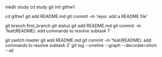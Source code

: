 mkdir study
cd study
git init githw1

cd githw1
git add README.md
git commit -m 'repo: add a README file'

git branch first_branch
git status
git add README.md
git commit -m 'feat(README): add commands to resolve subtask 1'

git switch master
git add README.md
git commit -m 'feat(README): add commands to resolve subtask 2'
git log --oneline --graph --decorate=short --all
